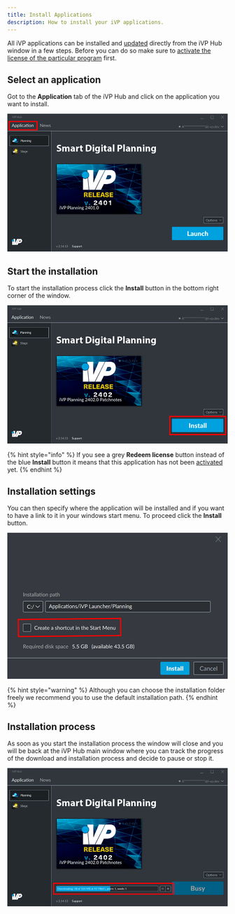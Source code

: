 ```yaml
---
title: Install Applications
description: How to install your iVP applications.
---
```


All iVP applications can be installed and [updated](./installation-updates.md) directly from the iVP Hub window in a few steps. Before you can do so make sure to [activate the license of the particular program](./license-activation.md) first.

## Select an application

Got to the __Application__ tab of the iVP Hub and click on the application you want to install.

![Select an application](../../../.gitbook/assets/hub_application.png)

## Start the installation

To start the installation process click the __Install__ button in the bottom right corner of the window.

![Start the installation](../../../.gitbook/assets/hub_install_application.png)

{% hint style="info" %}
If you see a grey __Redeem license__ button instead of the blue __Install__ button it means that this application has not been [activated](./license-activation.md) yet.
{% endhint %}

## Installation settings

You can then specify where the application will be installed and if you want to have a link to it in your windows start menu. To proceed click the __Install__ button.

![Installation settings](../../../.gitbook/assets/hub_install_directory.png)

{% hint style="warning" %}
Although you can choose the installation folder freely we recommend you to use the default installation path.
{% endhint %}

## Installation process

As soon as you start the installation process the window will close and you will be back at the iVP Hub main window where you can track the progress of the download and installation process and decide to pause or stop it.

![Installation process](../../../.gitbook/assets/hub_installation_progress.png)